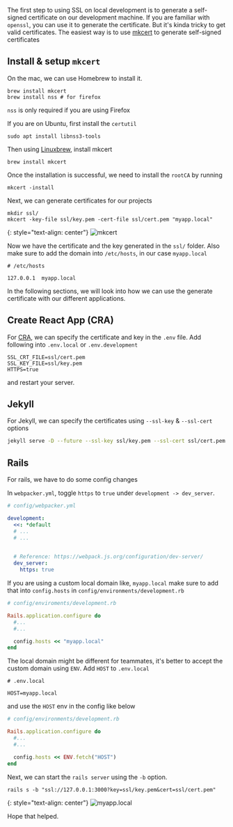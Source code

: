 <!--


---
 Using SSL in local development
excerpt: Using SSL in local development
date: 2020-07-29 00:59 +0530
updated: 2020-07-29 00:59 +0530
categories: development
tags: rails, mkcert, cra, react
image: /assets/images/ssl_in_development/title.png
---

-->
<!DOCTYPE html>
<html>

<head>
  <title>basic-git-workflow</title>
  <meta charset="utf-8">
  <meta name="viewport" content="width=device-width, initial-scale=1.0">


  <link rel="stylesheet" href="./css/bootstrap.css">
  <link rel="stylesheet" href="./css/bootstrap.grid.css">
  <link rel="stylesheet" href="./css/bootstrap.min.css">
  <link rel="stylesheet" href="./css/bootstrap-reboot.min.css">
  <link rel="stylesheet" href="./css/bootstrap.css.map">
  <link rel="stylesheet" href="./css/blog-home.css">
  <link rel="stylesheet" href="./css/prism.css">
  <script async defer src="./css/prism.js"></script>
</head>

<body>

The first step to using SSL on local development is to generate a self-signed certificate on our development machine. 
If you are familiar with `openssl`, you can use it to generate the certificate. But it's kinda tricky to get valid certificates.
The easiest way is to use [mkcert](https://github.com/FiloSottile/mkcert) to generate self-signed certificates

## Install & setup `mkcert`

On the mac, we can use Homebrew to install it.

```
brew install mkcert
brew install nss # for firefox
```

`nss` is only required if you are using Firefox

If you are on Ubuntu, first install the `certutil`

```
sudo apt install libnss3-tools
```

Then using [Linuxbrew][linuxbrew], install mkcert

```
brew install mkcert
```

Once the installation is successful, we need to install the `rootCA` by running

```
mkcert -install
```

Next, we can generate certificates for our projects

```
mkdir ssl/
mkcert -key-file ssl/key.pem -cert-file ssl/cert.pem "myapp.local"
```


{: style="text-align: center"}
![mkcert](/assets/images/ssl_in_development/mkcert.png)

Now we have the certificate and the key generated in the `ssl/` folder. 
Also make sure to add the domain into `/etc/hosts`, in our case `myapp.local`

```
# /etc/hosts

127.0.0.1  myapp.local
```

In the following sections, we will look into how we can use the generate certificate with our different applications.

## Create React App (CRA)

For [CRA][cra], we can specify the certificate and key in the `.env` file.
Add following into `.env.local` or `.env.development`

```env
SSL_CRT_FILE=ssl/cert.pem  
SSL_KEY_FILE=ssl/key.pem  
HTTPS=true
```

and restart your server.

## Jekyll

For Jekyll, we can specify the certificates using `--ssl-key` & `--ssl-cert` options

```sh
jekyll serve -D --future --ssl-key ssl/key.pem --ssl-cert ssl/cert.pem
```

## Rails

For rails, we have to do some config changes

In `webpacker.yml`, toggle `https` to `true` under `development -> dev_server`.

```yml
# config/webpacker.yml

development:
  <<: *default
  # ...
  # ...
  

  # Reference: https://webpack.js.org/configuration/dev-server/
  dev_server:
    https: true
```

If you are using a custom local domain like, `myapp.local` make sure to add that into `config.hosts` in `config/environments/development.rb`

```rb
# config/enviroments/development.rb

Rails.application.configure do
  #...
  #...

  config.hosts << "myapp.local"
end
```

The local domain might be different for teammates, it's better to accept the custom domain using `ENV`.
Add `HOST` to `.env.local`

```env
# .env.local

HOST=myapp.local
```

and use the `HOST` env in the config like below


```rb
# config/environments/development.rb

Rails.application.configure do
  #...
  #...

  config.hosts << ENV.fetch("HOST")
end
```

Next, we can start the `rails server` using the `-b` option.

```shell
rails s -b "ssl://127.0.0.1:3000?key=ssl/key.pem&cert=ssl/cert.pem"
```

{: style="text-align: center"}
![myapp.local](/assets/images/ssl_in_development/myapp-local.png)

Hope that helped.





[linuxbrew]: https://docs.brew.sh/Homebrew-on-Linux
[cra]: https://create-react-app.dev/
